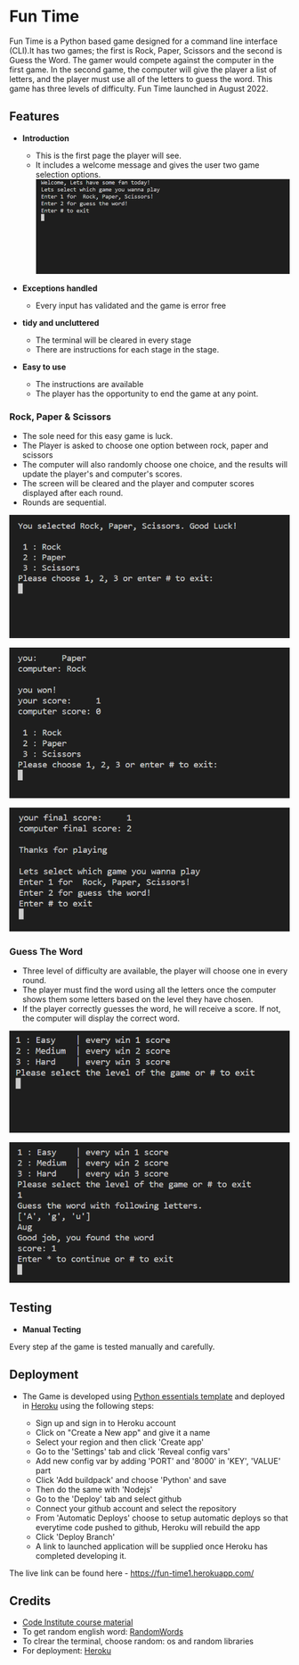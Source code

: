 # Fun Time
Fun Time is a Python based game designed for a command line interface (CLI).It has two games; the first is Rock, Paper, Scissors and the second is Guess the Word. The gamer would compete against the computer in the first game. In the second game, the computer will give the player a list of letters, and the player must use all of the letters to guess the word. This game has three levels of difficulty. Fun Time launched in August 2022.


## Features 

- __Introduction__  
    - This is the first page the player will see.
    - It includes a welcome message and gives the user two game selection options.
![Starting Stage](assets/images/1.PNG)

- __Exceptions handled__  
    - Every input has validated and the game is error free

- __tidy and uncluttered__  
    - The terminal will be cleared in every stage 
    - There are instructions for each stage in the stage.

- __Easy to use__  
    - The instructions are available
    - The player has the opportunity to end the game at any point.

### Rock, Paper & Scissors
- The sole need for this easy game is luck.
- The Player is asked to choose one option between rock, paper and scissors
- The computer will also randomly choose one choice, and the results will update the player's and computer's scores.
- The screen will be cleared and the player and computer scores displayed after each round.
- Rounds are sequential.

![RPS game start](assets/images/2.PNG)

![RPS after first round](assets/images/3.PNG)

![RPS after player choose to exit the game](assets/images/4.PNG)


### Guess The Word
- Three level of difficulty are available, the player will choose one in every round.
- The player must find the word using all the letters once the computer shows them some letters based on the level they have chosen.
- If the player correctly guesses the word, he will receive a score. If not, the computer will display the correct word.

![GTW choose the level](assets/images/5.PNG)

![GTW](assets/images/6.PNG)

## Testing

- __Manual Tecting__

Every step af the game is tested manually and carefully.
    

## Deployment

- The Game is developed using [Python essentials template](https://github.com/Code-Institute-Org/python-essentials-template) and deployed in [Heroku](https://www.heroku.com/) using the following steps:

    - Sign up and sign in to Heroku account
    - Click on "Create a New app" and give it a name
    - Select your region and then click 'Create app'
    - Go to the 'Settings' tab and click 'Reveal config vars'
    - Add new config var by adding 'PORT' and '8000' in 'KEY', 'VALUE' part
    - Click 'Add buildpack' and choose 'Python' and save
    - Then do the same with 'Nodejs'
    - Go to the 'Deploy' tab and select github
    - Connect your github account and select the repository
    - From 'Automatic Deploys' choose to setup automatic deploys so that everytime code pushed to github, Heroku will rebuild the app
    - Click 'Deploy Branch'
    - A link to launched application will be supplied once Heroku has completed developing it.

The live link can be found here - https://fun-time1.herokuapp.com/


## Credits
- [Code Institute course material](https://codeinstitute.net/)
- To get random english word: [RandomWords](https://pypi.org/project/RandomWords/)
- To clrear the terminal, choose random: os and random libraries 
- For deployment: [Heroku](https://www.heroku.com/)
